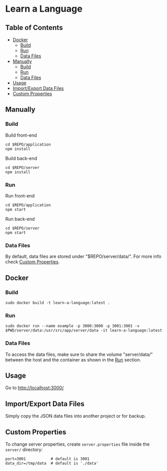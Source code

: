 # Learn a Language

## Table of Contents
- [Docker](#docker)
  - [Build](#build)
  - [Run](#run)
  - [Data Files](#data-files)
- [Manually](#manually)
  - [Build](#build-1)
  - [Run](#run-1)
  - [Data Files](#data-files-1)
- [Usage](#usage)
- [Import/Export Data Files](#import-export-data-files)
- [Custom Properties](#custom-properties)

## Manually
### Build
Build front-end
```
cd $REPO/application
npm install
```
Build back-end
```
cd $REPO/server
npm install
```
### Run
Run front-end
```
cd $REPO/application
npm start
```
Run back-end
```
cd $REPO/server
npm start
```
### Data Files
By default, data files are stored under "$REPO/server/data/". For more info check [Custom Properties](#custom-properties).

## Docker
### Build
```
sudo docker build -t learn-a-language:latest .
```
### Run
```
sudo docker run --name example -p 3000:3000 -p 3001:3001 -v $PWD/server/data:/usr/src/app/server/data -it learn-a-language:latest
```
### Data Files
To access the data files, make sure to share the volume "server/data/" between the host and the container as
shown in the [Run](#run-1) section.

## Usage
Go to [http://localhost:3000/](http://localhost:3000/)

## Import/Export Data Files
Simply copy the JSON data files into another project or for backup.

## Custom Properties
To change server properties, create `server.properties` file inside the `server/` directory:
```
port=3001           # default is 3001
data_dir=/tmp/data  # default is './data'
```

